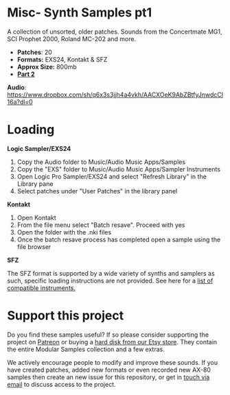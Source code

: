 # Misc- Synth Samples pt1

A collection of unsorted, older patches. Sounds from the Concertmate MG1, SCI Prophet 2000, Roland MC-202 and more.

-   **Patches**: 20
-   **Formats:** EXS24, Kontakt & SFZ
-   **Approx Size:** 800mb
-   **[Part 2](https://github.com/publicsamples/Misc-Synth-Samples-pt2)**

   **Audio**: https://www.dropbox.com/sh/q6x3s3jjh4a4vkh/AACXOeK9AbZBtfyJnwdcCl16a?dl=0

# Loading

**Logic Sampler/EXS24**

1. Copy the Audio folder to Music/Audio Music Apps/Samples
2. Copy the "EXS" folder to Music/Audio Music Apps/Sampler Instruments
3. Open Logic Pro Sampler/EXS24 and select "Refresh Library" in the Library pane
4. Select patches under "User Patches" in the library panel 

****Kontakt****

1.  Open Kontakt
2. From the file menu select "Batch resave". Proceed with yes
3. Open the folder with the .nki files
4. Once the batch resave process has completed open a sample using the file browser

**SFZ**

The SFZ format is supported by a wide variety of synths and samplers as such, specific loading instructions are not provided. See here for a [list of compatible instruments.](https://sfzformat.com/software/players/) 


# Support this project

Do you find these samples useful? If so please consider supporting the project on [Patreon](https://www.patreon.com/bePatron?u=3947038) or buying a [hard disk from our Etsy store](https://www.etsy.com/uk/shop/ModularSamplesDisks?ref=simple-shop-header-name&listing_id=757501884). They contain the entire Modular Samples collection and a few extras.

We actively encourage people to modify and improve these sounds. If you have created patches, added new formats or even recorded new AX-80 samples then create an new issue for this repository, or get in [touch via email](modularsamples@gmail.com) to discuss access to the project.
